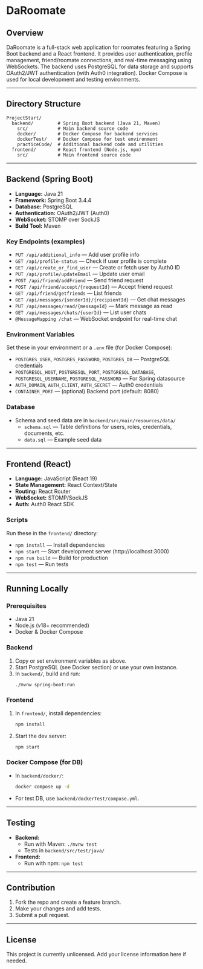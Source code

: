 # DaRoomate

## Overview

DaRoomate is a full-stack web application for roomates featuring a Spring Boot backend and a React frontend. It provides user authentication, profile management, friend/roomate connections, and real-time messaging using WebSockets. The backend uses PostgreSQL for data storage and supports OAuth2/JWT authentication (with Auth0 integration). Docker Compose is used for local development and testing environments.

---

## Directory Structure

```
ProjectStart/
  backend/         # Spring Boot backend (Java 21, Maven)
    src/           # Main backend source code
    docker/        # Docker Compose for backend services
    dockerTest/    # Docker Compose for test environment
    practiceCode/  # Additional backend code and utilities
  frontend/        # React frontend (Node.js, npm)
    src/           # Main frontend source code
```

---

## Backend (Spring Boot)

- **Language:** Java 21
- **Framework:** Spring Boot 3.4.4
- **Database:** PostgreSQL
- **Authentication:** OAuth2/JWT (Auth0)
- **WebSocket:** STOMP over SockJS
- **Build Tool:** Maven

### Key Endpoints (examples)

- `PUT /api/additional_info` — Add user profile info
- `GET /api/profile-status` — Check if user profile is complete
- `GET /api/create_or_find_user` — Create or fetch user by Auth0 ID
- `PUT /api/profile/updateEmail` — Update user email
- `POST /api/friend/addFriend` — Send friend request
- `POST /api/friend/accept/{requestId}` — Accept friend request
- `GET /api/friend/getfriends` — List friends
- `GET /api/messages/{senderId}/{recipientId}` — Get chat messages
- `PUT /api/messages/read/{messageId}` — Mark message as read
- `GET /api/messages/chats/{userId}` — List user chats
- `@MessageMapping /chat` — WebSocket endpoint for real-time chat

### Environment Variables

Set these in your environment or a `.env` file (for Docker Compose):

- `POSTGRES_USER`, `POSTGRES_PASSWORD`, `POSTGRES_DB` — PostgreSQL credentials
- `POSTGRESQL_HOST`, `POSTGRESQL_PORT`, `POSTGRESQL_DATABASE`, `POSTGRESQL_USERNAME`, `POSTGRESQL_PASSWORD` — For Spring datasource
- `AUTH_DOMAIN`, `AUTH_CLIENT`, `AUTH_SECRET` — Auth0 credentials
- `CONTAINER_PORT` — (optional) Backend port (default: 8080)

### Database

- Schema and seed data are in `backend/src/main/resources/data/`
  - `schema.sql` — Table definitions for users, roles, credentials, documents, etc.
  - `data.sql` — Example seed data

---

## Frontend (React)

- **Language:** JavaScript (React 19)
- **State Management:** React Context/State
- **Routing:** React Router
- **WebSocket:** STOMP/SockJS
- **Auth:** Auth0 React SDK

### Scripts

Run these in the `frontend/` directory:

- `npm install` — Install dependencies
- `npm start` — Start development server (http://localhost:3000)
- `npm run build` — Build for production
- `npm test` — Run tests

---

## Running Locally

### Prerequisites
- Java 21
- Node.js (v18+ recommended)
- Docker & Docker Compose

### Backend

1. Copy or set environment variables as above.
2. Start PostgreSQL (see Docker section) or use your own instance.
3. In `backend/`, build and run:
   ```sh
   ./mvnw spring-boot:run
   ```

### Frontend

1. In `frontend/`, install dependencies:
   ```sh
   npm install
   ```
2. Start the dev server:
   ```sh
   npm start
   ```

### Docker Compose (for DB)

- In `backend/docker/`:
  ```sh
  docker compose up -d
  ```
- For test DB, use `backend/dockerTest/compose.yml`.

---

## Testing

- **Backend:**
  - Run with Maven: `./mvnw test`
  - Tests in `backend/src/test/java/`
- **Frontend:**
  - Run with npm: `npm test`

---

## Contribution

1. Fork the repo and create a feature branch.
2. Make your changes and add tests.
3. Submit a pull request.

---

## License

This project is currently unlicensed. Add your license information here if needed.
